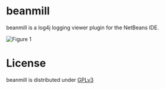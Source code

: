 beanmill
========

beanmill is a log4j logging viewer plugin for the NetBeans IDE.

![Figure 1](http://www.cismet.de/images/beanmillSmall.png)

License
=======

beanmill is distributed under [GPLv3](https://github.com/cismet/beanmill/blob/dev/src/main/license/gpl-3.0.txt)
